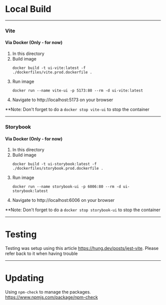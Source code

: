 # Local Build

---

### Vite

#### Via Docker (Only - for now)

1. In this directory
2. Build image
    ```shell
    docker build -t ui-vite:latest -f ./dockerfiles/vite.prod.dockerfile .
    ```
3. Run image
    ```shell
    docker run --name vite-ui -p 5173:80 --rm -d ui-vite:latest   
    ```
4. Navigate to http://localhost:5173 on your browser


**Note: Don't forget to do a `docker stop vite-ui` to stop the container

---

### Storybook

#### Via Docker (Only - for now)

1. In this directory
2. Build image
    ```shell
    docker build -t ui-storybook:latest -f ./dockerfiles/storybook.prod.dockerfile .
    ```
3. Run image
    ```shell
    docker run --name storybook-ui -p 6006:80 --rm -d ui-storybook:latest   
    ```
4. Navigate to http://localhost:6006 on your browser


**Note: Don't forget to do a `docker stop storybook-ui` to stop the container

---

# Testing

Testing was setup using this article https://hung.dev/posts/jest-vite. Please refer back to it when having trouble

---

# Updating

Using `npm-check` to manage the packages. https://www.npmjs.com/package/npm-check